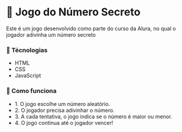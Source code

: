 # 🎲 Jogo do Número Secreto

Este é um jogo desenvolvido como parte do curso da Alura, no qual o jogador adivinha um número secreto

### 🤖 Técnologias

<ul>
    <li>HTML</li>
    <li>CSS</li>
    <li>JavaScript</li>
</ul>

### 🎯 Como funciona

<ul>
    <li> 1. O jogo escolhe um número aleatório.</li>
    <li> 2. O jogador precisa adivinhar o número.</li>
    <li> 3. A cada tentativa, o jogo indica se o número é maior ou menor.</li>
    <li> 4. O jogo continua até o jogador vencer!</li>
</ul>



